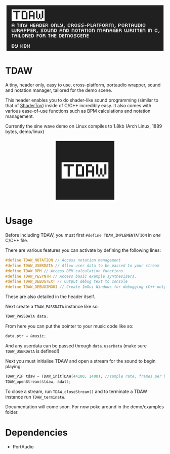 ![banner](./brand/banner.png "banner")

# TDAW

A tiny, header only, easy to use, cross-platform, portaudio wrapper, sound and notation manager, tailored for the demo scene.

This header enables you to do shader-like sound programming (similar to that of [ShaderToy](https://shadertoy.com "ShaderToy")) inside of C/C++ incredibly easy. It also comes with various ease-of-use functions such as BPM calculations and notation management.

Currently the sine wave demo on Linux compiles to 1.8kb (Arch Linux, 1889 bytes, demo/linux)

<p align="center">
<img src="./brand/icon.png" alt="drawing" width="200" height="200"/>
</p>

# Usage

Before including TDAW, you must first `#define TDAW_IMPLEMENTATION` in *one* C/C++ file.

There are various features you can activate by defining the following lines:

```c
#define TDAW_NOTATION // Access notation management
#define TDAW_USERDATA // Allow user data to be passed to your stream
#define TDAW_BPM // Access BPM calculation functions.
#define TDAW_PESYNTH // Access basic example synthesizers.
#define TDAW_DEBUGTEXT // Output debug text to console
#define TDAW_DEBUGIMGUI // Create ImGui Windows for debugging (C++ only)
```
These are also detailed in the header itself.

Next create a `TDAW_PASSDATA` instance like so:
```c
TDAW_PASSDATA data;
```
From here you can put the pointer to your music code like so:
```c
data.ptr = &music;
```
And any userdata can be passed through `data.userData` (make sure `TDAW_USERDATA` is defined!)

Next you must initialise TDAW and open a stream for the sound to begin playing:
```c
TDAW_PIP tdaw = TDAW_initTDAW(44100, 1400); //sample rate, frames per buffer
TDAW_openStream(&tdaw, &dat);
```
To close a stream, run `TDAW_closeStream()` and to terminate a TDAW instance run `TDAW_terminate`.

Documentation will come soon. For now poke around in the demo/examples folder.

# Dependencies
- PortAudio
